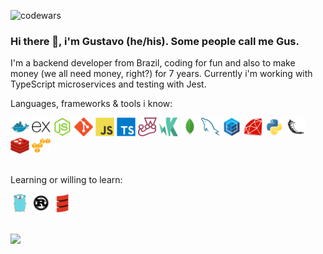 ![codewars](https://www.codewars.com/users/nowayhecodes/badges/micro)

### Hi there 👋, i'm Gustavo (he/his). Some people call me Gus.

I'm a backend developer from Brazil, coding for fun and also to make money (we all need money, right?) for 7 years.
Currently i'm working with TypeScript microservices and testing with Jest. 

Languages, frameworks & tools i know: 

<div style="display: inline_block"> 
  <img align="center" alt="Icon Docker" height="30" width="30" src="https://raw.githubusercontent.com/devicons/devicon/master/icons/docker/docker-original.svg" />
  
  <img align="center" alt="Icon Express" height="30" width="30" src="https://raw.githubusercontent.com/devicons/devicon/master/icons/express/express-original.svg" />
  
  <img align="center" alt="Icon Nodejs" height="30" width="30" src="https://raw.githubusercontent.com/devicons/devicon/master/icons/nodejs/nodejs-original.svg" />
  
  <img align="center" alt="Icon Git" height="30" width="30" src="https://raw.githubusercontent.com/devicons/devicon/master/icons/git/git-original.svg" />
  
  <img align="center" alt="Icon JavaScript" height="30" width="30" src="https://raw.githubusercontent.com/devicons/devicon/master/icons/javascript/javascript-original.svg" />
  
  <img align="center" alt="Icon TypeScript" height="30" width="30" src="https://raw.githubusercontent.com/devicons/devicon/master/icons/typescript/typescript-original.svg" />
  
  <img align="center" alt="Icon Jest" height="30" width="30" src="https://raw.githubusercontent.com/devicons/devicon/master/icons/jest/jest-plain.svg" />
  
  <img align="center" alt="Icon Karma" height="30" width="30" src="https://raw.githubusercontent.com/devicons/devicon/master/icons/karma/karma-original.svg" />
  
  <img align="center" alt="Icon MongoDB" height="30" width="30" src="https://raw.githubusercontent.com/devicons/devicon/master/icons/mongodb/mongodb-original.svg" />
  
  <img align="center" alt="Icon MySQL" height="30" width="30" src="https://raw.githubusercontent.com/devicons/devicon/master/icons/mysql/mysql-plain.svg" />
  
  <img align="center" alt="Icon Sequelize" height="30" width="30" src="https://raw.githubusercontent.com/devicons/devicon/master/icons/sequelize/sequelize-original.svg" />
  
  <img align="center" alt="Icon Ruby" height="30" width="30" src="https://raw.githubusercontent.com/devicons/devicon/master/icons/ruby/ruby-plain.svg" />
  
  <img align="center" alt="Icon Python" height="30" width="30" src="https://raw.githubusercontent.com/devicons/devicon/master/icons/python/python-original.svg" />
  
  <img align="center" alt="Icon Flask" height="30" width="30" src="https://raw.githubusercontent.com/devicons/devicon/master/icons/flask/flask-original.svg" />
  
  <img align="center" alt="Icon Redis" height="30" width="30" src="https://raw.githubusercontent.com/devicons/devicon/master/icons/redis/redis-original.svg" />
  
  <img align="center" alt="Icon AWS" height="30" width="30" src="https://raw.githubusercontent.com/devicons/devicon/master/icons/amazonwebservices/amazonwebservices-original.svg" />
</div>

<br />

Learning or willing to learn:

<div style="display: inline_block">
  <img align="center" alt="Icon Go" height="30" width="30" src="https://raw.githubusercontent.com/devicons/devicon/master/icons/go/go-original.svg" />
  <img align="center" alt="Icon Rust" height="30" width="30" src="https://raw.githubusercontent.com/devicons/devicon/master/icons/rust/rust-plain.svg" />
  <img align="center" alt="Icon Scala" height="30" width="30" src="https://raw.githubusercontent.com/devicons/devicon/master/icons/scala/scala-original.svg" />
</div>

<br />
<br />

<div>
  <a href="https://github.com/nowayhecodes">
  <img height="180em" src="https://github-readme-stats.vercel.app/api?username=nowayhecodes&show_icons=true&theme=nightowl&include_all_commits=true&count_private=true" />
<div>
